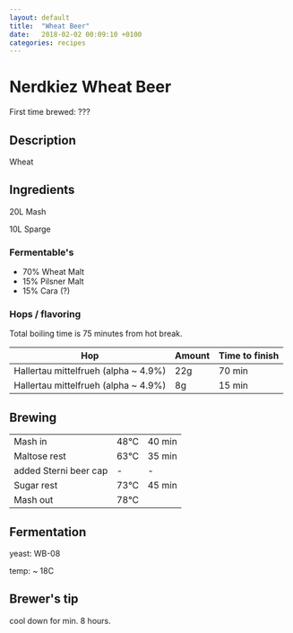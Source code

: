 ```yaml
---
layout: default
title:  "Wheat Beer"
date:   2018-02-02 00:09:10 +0100
categories: recipes
---
```


# Nerdkiez Wheat Beer

First time brewed: ???

## Description

Wheat

## Ingredients

20L Mash

10L Sparge

### Fermentable's

- 70% Wheat Malt
- 15% Pilsner Malt
- 15% Cara (?)

### Hops / flavoring

Total boiling time is 75 minutes from hot break.

|Hop                                      |Amount| Time to finish |
|-----------------------------------------|------|----------------|
|Hallertau mittelfrueh (alpha ~ 4.9%)     |22g   |70 min          |
|Hallertau mittelfrueh (alpha ~ 4.9%)     |8g   |15 min          |



## Brewing

|       |         |        |
|-------|---------|--------|
|Mash in| 48°C    |40 min        |
|Maltose rest| 63°C |35 min  |
|added Sterni beer cap| - |- |
|Sugar rest| 73°C   |45 min |
|Mash out         |78°C   ||

## Fermentation

yeast: WB-08

temp: ~ 18C

## Brewer's tip

cool down for min. 8 hours.
